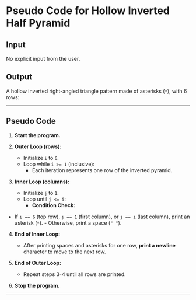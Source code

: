 # **Pseudo Code for Hollow Inverted Half Pyramid**

## **Input**
No explicit input from the user.

## **Output**
A hollow inverted right-angled triangle pattern made of asterisks (`*`), with 6 rows:


---

## **Pseudo Code**

1. **Start the program.**

2. **Outer Loop (rows):**
   - Initialize `i` to `6`.
   - Loop while `i >= 1` (inclusive):
     - Each iteration represents one row of the inverted pyramid.

3. **Inner Loop (columns):**
   - Initialize `j` to `1`.
   - Loop until `j <= i`:
     - **Condition Check:**
- If `i == 6` (top row), `j == 1` (first column), or `j == i` (last column), print an asterisk (`*`).
       - Otherwise, print a space (`" "`).

4. **End of Inner Loop:**
   - After printing spaces and asterisks for one row, **print a newline** character to move to the next row.

5. **End of Outer Loop:**
   - Repeat steps 3-4 until all rows are printed.

6. **Stop the program.**

---


